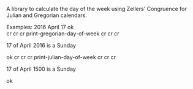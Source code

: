 A library to calculate the day of the week using Zellers' Congruence for Julian and Gregorian calendars.

Examples:
2016 April 17  ok          
cr cr cr print-gregorian-day-of-week cr cr cr 


17 of April 2016 is a Sunday


 ok
cr cr cr print-julian-day-of-week cr cr cr


17 of April 1500 is a Sunday


 ok
